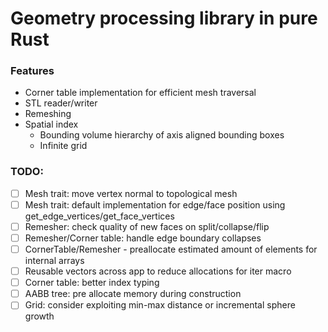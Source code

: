 # Geometry processing library in pure Rust

### Features
- Corner table implementation for efficient mesh traversal
- STL reader/writer
- Remeshing
- Spatial index
    * Bounding volume hierarchy of axis aligned bounding boxes
    * Infinite grid

### TODO:
- [ ] Mesh trait: move vertex normal to topological mesh
- [ ] Mesh trait: default implementation for edge/face position using get_edge_vertices/get_face_vertices
- [ ] Remesher: check quality of new faces on split/collapse/flip
- [ ] Remesher/Corner table: handle edge boundary collapses
- [ ] CornerTable/Remesher - preallocate estimated amount of elements for internal arrays
- [ ] Reusable vectors across app to reduce allocations for iter macro
- [ ] Corner table: better index typing
- [ ] AABB tree: pre allocate memory during construction
- [ ] Grid: consider exploiting min-max distance or incremental sphere growth